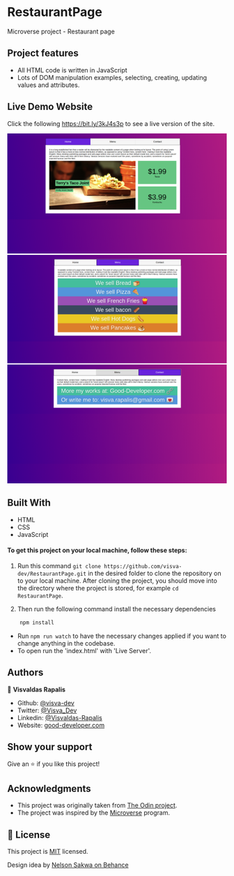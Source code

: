 # RestaurantPage
Microverse project - Restaurant page

## Project features

- All HTML code is written in JavaScript
- Lots of DOM manipulation examples, selecting, creating, updating values and attributes.

## Live Demo Website

Click the following https://bit.ly/3kJ4s3p to see a live version of the site.


![screenshot](./1image.png)<br>
![screenshot](./2image.png)<br>
![screenshot](./3image.png)<br>

## Built With
- HTML
- CSS
- JavaScript

#### To get this project on your local machine, follow these steps:

1. Run this command `git clone https://github.com/visva-dev/RestaurantPage.git` in the desired folder to clone the repository on to your local machine.
After cloning the project, you should move into the directory where the project is stored, for example `cd RestaurantPage`.

3. Then run the following command install the necessary dependencies

```bash
    npm install
```
- Run `npm run watch` to have the necessary changes applied if you want to change anything in the codebase.
- To open run the 'index.html' with 'Live Server'.

## Authors

👤 **Visvaldas Rapalis**

- Github: [@visva-dev](https://github.com/visva-dev)
- Twitter: [@Visva_Dev](https://twitter.com/Visva_Dev)
- Linkedin: [@Visvaldas-Rapalis](https://www.linkedin.com/in/visvaldas-rapalis/)
- Website: [good-developer.com](https://good-developer.com)

## Show your support

Give an ⭐️ if you like this project!

## Acknowledgments

- This project was originally taken from [The Odin project](https://www.theodinproject.com/courses/javascript/lessons/restaurant-page).
- The project was inspired by the [Microverse](https://www.microverse.org/) program.

## 📝 License

This project is [MIT](lic.url) licensed.

Design idea by [Nelson Sakwa on Behance](https://www.behance.net/sakwadesignstudio)